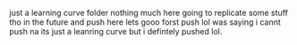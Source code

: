 just a learning curve folder nothing much here going to replicate some stuff tho in the future and push here lets gooo forst push lol was saying i cannt push na its just a 
leanring curve but i defintely pushed lol.
